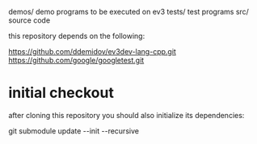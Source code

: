 
demos/       demo programs to be executed on ev3
tests/       test programs
src/         source code

this repository depends on the following:

  https://github.com/ddemidov/ev3dev-lang-cpp.git
  https://github.com/google/googletest.git



initial checkout
================

after cloning this repository
you should also initialize its dependencies:

  git submodule update --init --recursive

